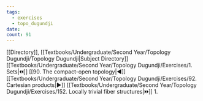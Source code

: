 ```yaml
---
tags:
  - exercises
  - topo_dugundji
date: 
count: 91
---
```

[[Directory]], [[Textbooks/Undergraduate/Second Year/Topology Dugundji/Topology Dugundji|Subject Directory]]
[[Textbooks/Undergraduate/Second Year/Topology Dugundji/Exercises/1. Sets|🞀🞀]] [[90. The compact-open topology|◀]] [[Textbooks/Undergraduate/Second Year/Topology Dugundji/Exercises/92. Cartesian products|▶]] [[Textbooks/Undergraduate/Second Year/Topology Dugundji/Exercises/152. Locally trivial fiber structures|🞂🞂]]
1. 
